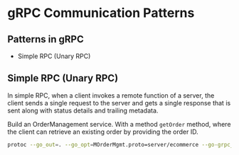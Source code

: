 # gRPC Communication Patterns

## Patterns in gRPC
- Simple RPC (Unary RPC)

## Simple RPC (Unary RPC)
In simple RPC, when a client invokes a remote function of a server, the client sends a single request to the server and gets a single response that is sent along with status details and trailing metadata.

Build an OrderManagement service. With a method `getOrder` method, where the client can retrieve an existing order by providing the order ID.

```bash
protoc --go_out=. --go_opt=MOrderMgmt.proto=server/ecommerce --go-grpc_out=. --go-grpc_opt=MOrderMgmt.proto=server/ecommerce OrderMgmt.proto
```
